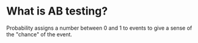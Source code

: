 # What is AB testing?      
Probability assigns a number between 0 and 1 to events to give a sense of the "chance" of the event. 
